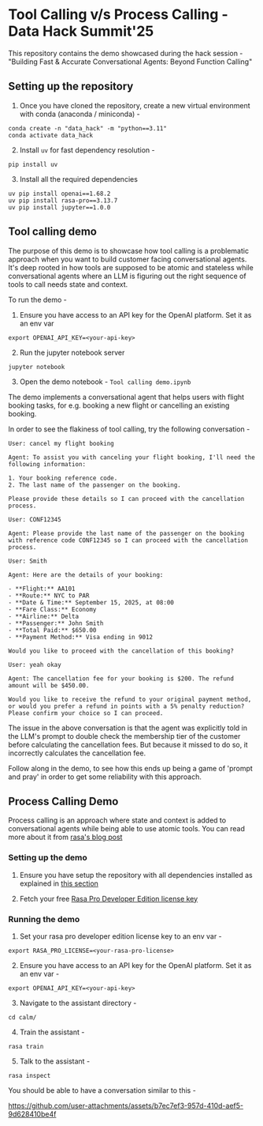 # Tool Calling v/s Process Calling - Data Hack Summit'25

This repository contains the demo showcased during the hack session - "Building Fast & Accurate Conversational Agents: Beyond Function Calling"

## Setting up the repository

1. Once you have cloned the repository, create a new virtual environment with conda (anaconda / miniconda) - 

```shell
conda create -n "data_hack" -m "python==3.11"
conda activate data_hack
```

2. Install `uv` for fast dependency resolution -

```shell
pip install uv
```

3. Install all the required dependencies

```
uv pip install openai==1.68.2
uv pip install rasa-pro==3.13.7
uv pip install jupyter==1.0.0
```

## Tool calling demo

The purpose of this demo is to showcase how tool calling is a problematic approach when you want to build customer facing 
conversational agents. It's deep rooted in how tools are supposed to be atomic and stateless while conversational agents
where an LLM is figuring out the right sequence of tools to call needs state and context.

To run the demo - 

1. Ensure you have access to an API key for the OpenAI platform. Set it as an env var

```shell
export OPENAI_API_KEY=<your-api-key>
```

2. Run the jupyter notebook server

```shell
jupyter notebook
```

3. Open the demo notebook - `Tool calling demo.ipynb`

The demo implements a conversational agent that helps users with flight booking tasks, for e.g. booking a new flight or cancelling an existing booking.

In order to see the flakiness of tool calling, try the following conversation - 

```
User: cancel my flight booking

Agent: To assist you with canceling your flight booking, I'll need the following information:

1. Your booking reference code.
2. The last name of the passenger on the booking.

Please provide these details so I can proceed with the cancellation process.

User: CONF12345

Agent: Please provide the last name of the passenger on the booking with reference code CONF12345 so I can proceed with the cancellation process.

User: Smith

Agent: Here are the details of your booking:

- **Flight:** AA101
- **Route:** NYC to PAR
- **Date & Time:** September 15, 2025, at 08:00
- **Fare Class:** Economy
- **Airline:** Delta
- **Passenger:** John Smith
- **Total Paid:** $650.00
- **Payment Method:** Visa ending in 9012

Would you like to proceed with the cancellation of this booking?

User: yeah okay

Agent: The cancellation fee for your booking is $200. The refund amount will be $450.00. 

Would you like to receive the refund to your original payment method, or would you prefer a refund in points with a 5% penalty reduction? Please confirm your choice so I can proceed.
```

The issue in the above conversation is that the agent was explicitly told in the LLM's prompt to double check the membership tier of the customer before calculating the cancellation fees. But
because it missed to do so, it incorrectly calculates the cancellation fee.

Follow along in the demo, to see how this ends up being a game of 'prompt and pray' in order to get some reliability with this approach.


## Process Calling Demo

Process calling is an approach where state and context is added to conversational agents while being able to use
atomic tools. You can read more about it from [rasa's blog post](https://rasa.com/blog/process-calling-agentic-tools-need-state/)

### Setting up the demo

1. Ensure you have setup the repository with all dependencies installed as explained in [this section](#setting-up-the-repository)

2. Fetch your free [Rasa Pro Developer Edition license key](https://rasa.com/rasa-pro-developer-edition-license-key-request/)

### Running the demo

1. Set your rasa pro developer edition license key to an env var - 

```shell
export RASA_PRO_LICENSE=<your-rasa-pro-license>
```

2. Ensure you have access to an API key for the OpenAI platform. Set it as an env var -

```shell
export OPENAI_API_KEY=<your-api-key>
```

3. Navigate to the assistant directory - 

```
cd calm/
```

4. Train the assistant - 

```
rasa train
```

5. Talk to the assistant - 

```
rasa inspect
```

You should be able to have a conversation similar to this - 

https://github.com/user-attachments/assets/b7ec7ef3-957d-410d-aef5-9d628410be4f


